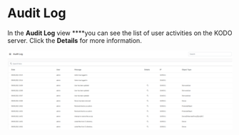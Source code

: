 # Audit Log

In the **Audit Log** view ****you can see the list of user activities on the KODO server.  Click the **Details** for more information.

![](../../.gitbook/assets/image%20%28169%29.png)

